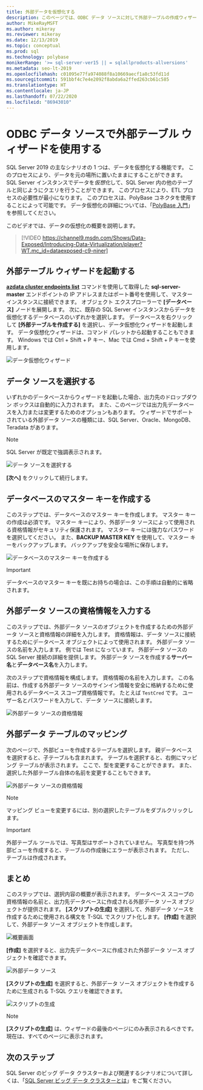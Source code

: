 ```yaml
---
title: 外部データを仮想化する
description: このページでは、ODBC データ ソースに対して外部テーブルの作成ウィザードを使用する詳細な手順を説明します
author: MikeRayMSFT
ms.author: mikeray
ms.reviewer: mikeray
ms.date: 12/13/2019
ms.topic: conceptual
ms.prod: sql
ms.technology: polybase
monikerRange: '>= sql-server-ver15 || = sqlallproducts-allversions'
ms.metadata: seo-lt-2019
ms.openlocfilehash: c01095e77fa974088f8a10669aecf1a8c53fd11d
ms.sourcegitcommit: 591bbf4c7e4e2092f8abda6a2ffed263cb61c585
ms.translationtype: HT
ms.contentlocale: ja-JP
ms.lasthandoff: 07/22/2020
ms.locfileid: "86943010"
---
```

# <a name="use-the-external-table-wizard-with-odbc-data-sources"></a>ODBC データ ソースで外部テーブル ウィザードを使用する

SQL Server 2019 の主なシナリオの 1 つは、データを仮想化する機能です。 このプロセスにより、データを元の場所に置いたままにすることができます。 SQL Server インスタンスでデータを*仮想化*して、SQL Server 内の他のテーブルと同じようにクエリを行うことができます。 このプロセスにより、ETL プロセスの必要性が最小になります。 このプロセスは、PolyBase コネクタを使用することによって可能です。 データ仮想化の詳細については、「[PolyBase 入門](polybase-guide.md)」を参照してください。

このビデオでは、データの仮想化の概要を説明します。

> [!VIDEO https://channel9.msdn.com/Shows/Data-Exposed/Introducing-Data-Virtualization/player?WT.mc_id=dataexposed-c9-niner]


## <a name="start-the-external-table-wizard"></a>外部テーブル ウィザードを起動する

[**azdata cluster endpoints list**](../../big-data-cluster/deployment-guidance.md#endpoints) コマンドを使用して取得した **sql-server-master** エンドポイントの IP アドレスまたはポート番号を使用して、マスター インスタンスに接続できます。 オブジェクト エクスプローラーで **[データベース]** ノードを展開します。 次に、既存の SQL Server インスタンスからデータを仮想化するデータベースのいずれかを選択します。 データベースを右クリックして **[外部テーブルを作成する]** を選択し、データ仮想化ウィザードを起動します。 データ仮想化ウィザードは、コマンド パレットから起動することもできます。 Windows では Ctrl + Shift + P キー、Mac では Cmd + Shift + P キーを使用します。

![データ仮想化ウィザード](media/data-virtualization/virtualize-data-wizard.png)
## <a name="select-a-data-source"></a>データ ソースを選択する

いずれかのデータベースからウィザードを起動した場合、出力先のドロップダウン ボックスは自動的に入力されます。 また、このページでは出力先データベースを入力または変更するためのオプションもあります。 ウィザードでサポートされている外部データ ソースの種類には、SQL Server、Oracle、MongoDB、Teradata があります。

> [!NOTE]
>SQL Server が既定で強調表示されます。


![データ ソースを選択する](media/data-virtualization/select-data-source.png)

**[次へ]** をクリックして続行します。

## <a name="create-a-database-master-key"></a>データベースのマスター キーを作成する

このステップでは、データベースのマスター キーを作成します。 マスター キーの作成は必須です。 マスター キーにより、外部データ ソースによって使用される資格情報がセキュリティ保護されます。 マスター キーには強力なパスワードを選択してください。 また、**BACKUP MASTER KEY** を使用して、マスター キーをバックアップします。 バックアップを安全な場所に保存します。

![データベースのマスター キーを作成する](media/data-virtualization/virtualize-data-master-key.png)

> [!IMPORTANT]
> データベースのマスター キーを既にお持ちの場合は、この手順は自動的に省略されます。

## <a name="enter-external-data-source-credentials"></a>外部データ ソースの資格情報を入力する

このステップでは、外部データ ソースのオブジェクトを作成するための外部データ ソースと資格情報の詳細を入力します。 資格情報は、データ ソースに接続するためにデータベース オブジェクトによって使用されます。 外部データ ソースの名前を入力します。 例では Test になっています。 外部データ ソースの SQL Server 接続の詳細を提供します。 外部データ ソースを作成する**サーバー名**と**データベース名**を入力します。

次のステップで資格情報を構成します。 資格情報の名前を入力します。 この名前は、作成する外部データ ソースのサインイン情報を安全に格納するために使用されるデータベース スコープ資格情報です。 たとえば `TestCred` です。 ユーザー名とパスワードを入力して、データ ソースに接続します。

![外部データ ソースの資格情報](media/data-virtualization/data-source-credentials.png)

## <a name="external-data-table-mapping"></a>外部データ テーブルのマッピング

次のページで、外部ビューを作成するテーブルを選択します。 親データベースを選択すると、子テーブルも含まれます。 テーブルを選択すると、右側にマッピング テーブルが表示されます。 ここで、型を変更することができます。 また、選択した外部テーブル自体の名前を変更することもできます。

![外部データ ソースの資格情報](media/data-virtualization/data-table-map.png)

> [!NOTE]
>マッピング ビューを変更するには、別の選択したテーブルをダブルクリックします。

> [!IMPORTANT]
>外部テーブル ツールでは、写真型はサポートされていません。 写真型を持つ外部ビューを作成すると、テーブルの作成後にエラーが表示されます。 ただし、テーブルは作成されます。

## <a name="summary"></a>まとめ

このステップでは、選択内容の概要が表示されます。 データベース スコープの資格情報の名前と、出力先データベースに作成される外部データ ソース オブジェクトが提供されます。 **[スクリプトの生成]** を選択して、外部データ ソースを作成するために使用される構文を T-SQL でスクリプト化します。 **[作成]** を選択して、外部データ ソース オブジェクトを作成します。

![概要画面](media/data-virtualization/virtualize-data-summary.png)

**[作成]** を選択すると、出力先データベースに作成された外部データ ソース オブジェクトを確認できます。

![外部データ ソース](media/data-virtualization/external-data-sources.png)

**[スクリプトの生成]** を選択すると、外部データ ソース オブジェクトを作成するために生成される T-SQL クエリを確認できます。

![スクリプトの生成](media/data-virtualization/generated-script.png)

> [!NOTE]
> **[スクリプトの生成]** は、ウィザードの最後のページにのみ表示されるべきです。 現在は、すべてのページに表示されます。

## <a name="next-steps"></a>次のステップ

SQL Server のビッグ データ クラスターおよび関連するシナリオについて詳しくは、「[SQL Server ビッグ データ クラスターとは](../../big-data-cluster/big-data-cluster-overview.md)」をご覧ください。
